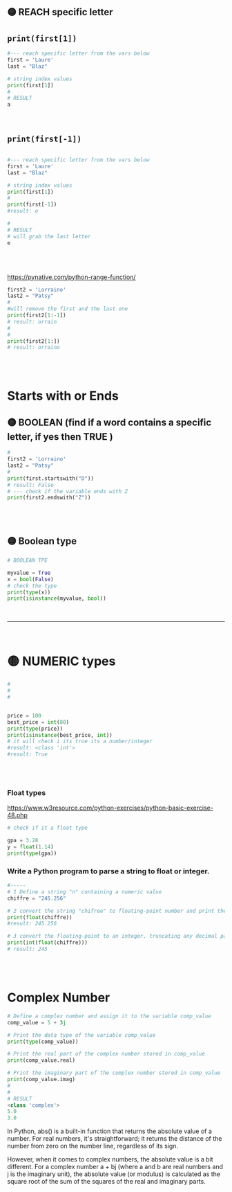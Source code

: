 ## 🟡 REACH specific letter

## `print(first[1])`

```python
#--- reach specific letter from the vars below
first = 'Laure'
last = "Blaz"

# string index values
print(first[1])
#
# RESULT
a
```

<br>

## `print(first[-1])`

```python

#--- reach specific letter from the vars below
first = 'Laure'
last = "Blaz"

# string index values
print(first[1])
#
print(first[-1])
#result: e

#
# RESULT
# will grab the last letter
e

```

<br><br>

https://pynative.com/python-range-function/

```python
first2 = 'Lorraino'
last2 = "Patsy"
#
#will remove the first and the last one
print(first2[1:-1])
# result: orrain
#
#
print(first2[1:])
# result: orraino
```

<br>
<br>

# Starts with or Ends

## 🟡 BOOLEAN (find if a word contains a specific letter, if yes then TRUE )

```python
#
first2 = 'Lorraino'
last2 = "Patsy"
#
print(first.startswith("D"))
# result: False
# --- check if the variable ends with Z
print(first2.endswith("Z"))
```

<br>
<br>

## 🟡 Boolean type

```python
# BOOLEAN TPE

myvalue = True
x = bool(False)
# check the type
print(type(x))
print(isinstance(myvalue, bool))
```

<br>

---

<br>

# 🟡 NUMERIC types

```python
#
#
#


price = 100
best_price = int(80)
print(type(price))
print(isinstance(best_price, int))
# it will check i its true its a number/integer
#result: <class 'int'>
#result: True
```

<br>
<br>

### Float types

https://www.w3resource.com/python-exercises/python-basic-exercise-48.php

```python
# check if it a float type

gpa = 3.28
y = float(1.14)
print(type(gpa))
```

### Write a Python program to parse a string to float or integer.

```python
#-----
# 1 Define a string "n" containing a numeric value
chiffre = "245.256"

# 2 convert the string "chifree" to floating-point number and print the result.
print(float(chiffre))
#result: 245.256

# 3 convert the floating-point to an integer, truncating any decimal part, and print the result.
print(int(float(chiffre)))
# result: 245
```

<br>
<br>

# Complex Number

```python
# Define a complex number and assign it to the variable comp_value
comp_value = 5 + 3j

# Print the data type of the variable comp_value
print(type(comp_value))

# Print the real part of the complex number stored in comp_value
print(comp_value.real)

# Print the imaginary part of the complex number stored in comp_value
print(comp_value.imag)
#
#
# RESULT
<class 'complex'>
5.0
3.0
```

In Python, abs() is a built-in function that returns the absolute value of a number. For real numbers, it's straightforward; it returns the distance of the number from zero on the number line, regardless of its sign.

However, when it comes to complex numbers, the absolute value is a bit different. For a complex number a + bj (where a and b are real numbers and j is the imaginary unit), the absolute value (or modulus) is calculated as the square root of the sum of the squares of the real and imaginary parts.

